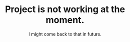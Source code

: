 <h1 align="center"> Project is not working at the moment. </h1>
<p align="center"> I might come back to that in future. </p>
